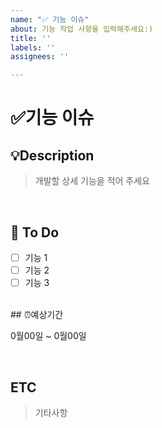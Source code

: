 ```yaml
---
name: "✅ 기능 이슈"
about: 기능 작업 사항을 입력해주세요:)
title: ''
labels: ''
assignees: ''

---
```


# ✅기능 이슈

## 💡Description

> 개발할 상세 기능을 적어 주세요

<br>

## 📝 To Do

- [ ] 기능 1
- [ ] 기능 2
- [ ] 기능 3

<br>
## ⏰예상기간

0월00일 ~ 0월00일

<br>

## ETC

> 기타사항
